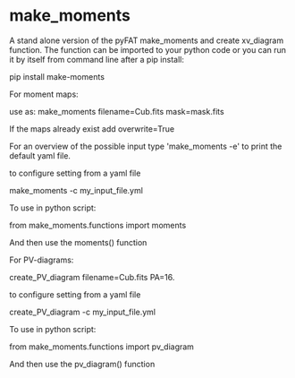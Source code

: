 # make_moments
A stand alone version of the pyFAT make_moments and create xv_diagram function. The function can be imported to your python code or you can run it by itself from command line after a pip install:

  pip install make-moments


For moment maps:

use as:
  make_moments filename=Cub.fits mask=mask.fits

If the maps already exist add overwrite=True

For an overview of the possible input type 'make_moments -e' to print the default yaml file.

to configure setting from a yaml file

  make_moments -c my_input_file.yml

To use in python script:

from make_moments.functions import moments

And then use the moments() function

For PV-diagrams:

create_PV_diagram filename=Cub.fits PA=16.

to configure setting from a yaml file

  create_PV_diagram -c my_input_file.yml

To use in python script:

from make_moments.functions import pv_diagram

And then use the pv_diagram() function
